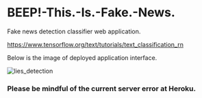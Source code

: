 # BEEP!-This.-Is.-Fake.-News.
Fake news detection classifier web application.

https://www.tensorflow.org/text/tutorials/text_classification_rn

Below is the image of deployed application interface. 

![lies_detection](https://user-images.githubusercontent.com/70546406/183507467-92f19b41-96e8-496d-ab72-a5fab42c0f5a.png)

### Please be mindful of the current server error at Heroku. ###
